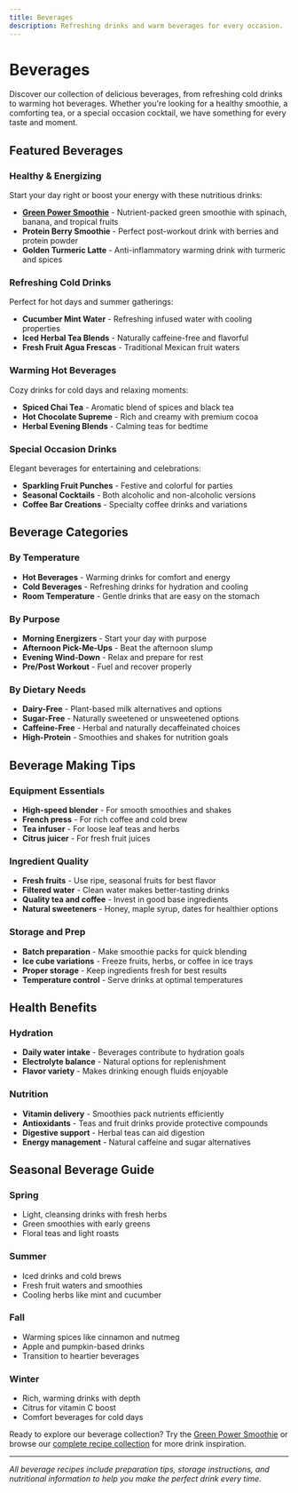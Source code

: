```yaml
---
title: Beverages
description: Refreshing drinks and warm beverages for every occasion.
---
```


# Beverages

Discover our collection of delicious beverages, from refreshing cold drinks to warming hot beverages. Whether you're looking for a healthy smoothie, a comforting tea, or a special occasion cocktail, we have something for every taste and moment.

## Featured Beverages

### Healthy & Energizing
Start your day right or boost your energy with these nutritious drinks:

- **[Green Power Smoothie](/recipes/green-power-smoothie/)** - Nutrient-packed green smoothie with spinach, banana, and tropical fruits
- **Protein Berry Smoothie** - Perfect post-workout drink with berries and protein powder
- **Golden Turmeric Latte** - Anti-inflammatory warming drink with turmeric and spices

### Refreshing Cold Drinks
Perfect for hot days and summer gatherings:

- **Cucumber Mint Water** - Refreshing infused water with cooling properties
- **Iced Herbal Tea Blends** - Naturally caffeine-free and flavorful
- **Fresh Fruit Agua Frescas** - Traditional Mexican fruit waters

### Warming Hot Beverages
Cozy drinks for cold days and relaxing moments:

- **Spiced Chai Tea** - Aromatic blend of spices and black tea
- **Hot Chocolate Supreme** - Rich and creamy with premium cocoa
- **Herbal Evening Blends** - Calming teas for bedtime

### Special Occasion Drinks
Elegant beverages for entertaining and celebrations:

- **Sparkling Fruit Punches** - Festive and colorful for parties
- **Seasonal Cocktails** - Both alcoholic and non-alcoholic versions
- **Coffee Bar Creations** - Specialty coffee drinks and variations

## Beverage Categories

### By Temperature
- **Hot Beverages** - Warming drinks for comfort and energy
- **Cold Beverages** - Refreshing drinks for hydration and cooling
- **Room Temperature** - Gentle drinks that are easy on the stomach

### By Purpose
- **Morning Energizers** - Start your day with purpose
- **Afternoon Pick-Me-Ups** - Beat the afternoon slump
- **Evening Wind-Down** - Relax and prepare for rest
- **Pre/Post Workout** - Fuel and recover properly

### By Dietary Needs
- **Dairy-Free** - Plant-based milk alternatives and options
- **Sugar-Free** - Naturally sweetened or unsweetened options
- **Caffeine-Free** - Herbal and naturally decaffeinated choices
- **High-Protein** - Smoothies and shakes for nutrition goals

## Beverage Making Tips

### Equipment Essentials
- **High-speed blender** - For smooth smoothies and shakes
- **French press** - For rich coffee and cold brew
- **Tea infuser** - For loose leaf teas and herbs
- **Citrus juicer** - For fresh fruit juices

### Ingredient Quality
- **Fresh fruits** - Use ripe, seasonal fruits for best flavor
- **Filtered water** - Clean water makes better-tasting drinks
- **Quality tea and coffee** - Invest in good base ingredients
- **Natural sweeteners** - Honey, maple syrup, dates for healthier options

### Storage and Prep
- **Batch preparation** - Make smoothie packs for quick blending
- **Ice cube variations** - Freeze fruits, herbs, or coffee in ice trays
- **Proper storage** - Keep ingredients fresh for best results
- **Temperature control** - Serve drinks at optimal temperatures

## Health Benefits

### Hydration
- **Daily water intake** - Beverages contribute to hydration goals
- **Electrolyte balance** - Natural options for replenishment
- **Flavor variety** - Makes drinking enough fluids enjoyable

### Nutrition
- **Vitamin delivery** - Smoothies pack nutrients efficiently
- **Antioxidants** - Teas and fruit drinks provide protective compounds
- **Digestive support** - Herbal teas can aid digestion
- **Energy management** - Natural caffeine and sugar alternatives

## Seasonal Beverage Guide

### Spring
- Light, cleansing drinks with fresh herbs
- Green smoothies with early greens
- Floral teas and light roasts

### Summer
- Iced drinks and cold brews
- Fresh fruit waters and smoothies
- Cooling herbs like mint and cucumber

### Fall
- Warming spices like cinnamon and nutmeg
- Apple and pumpkin-based drinks
- Transition to heartier beverages

### Winter
- Rich, warming drinks with depth
- Citrus for vitamin C boost
- Comfort beverages for cold days

Ready to explore our beverage collection? Try the [Green Power Smoothie](/recipes/green-power-smoothie/) or browse our [complete recipe collection](/recipes/) for more drink inspiration.

---

*All beverage recipes include preparation tips, storage instructions, and nutritional information to help you make the perfect drink every time.*